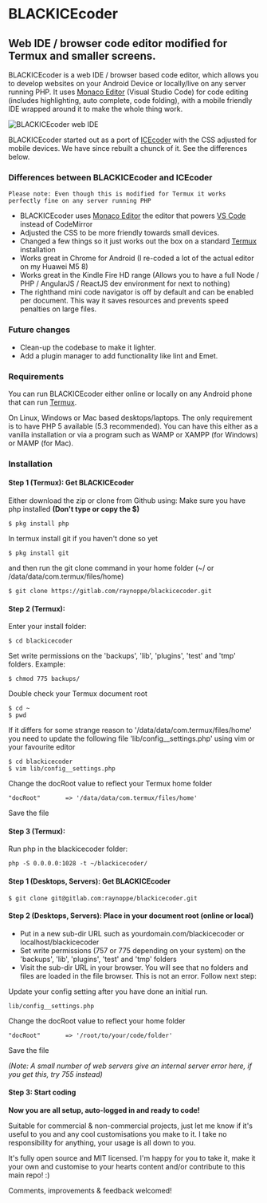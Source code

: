 # BLACKICEcoder

## Web IDE / browser code editor modified for Termux and smaller screens.


BLACKICEcoder is a web IDE / browser based code editor, which allows you to develop websites on your Android Device or locally/live on any server running PHP. It uses [Monaco Editor](https://microsoft.github.io/monaco-editor/) (Visual Studio Code) for code editing (includes highlighting, auto complete, code folding), with a mobile friendly IDE wrapped around it to make the whole thing work. 

<img src="https://static1.squarespace.com/static/5a844ad5cf81e008d8b943b8/t/5c35e8f721c67c3150fc0c5b/1547037077315/blackicecoder.jpg" alt="BLACKICEcoder web IDE">

BLACKICEcoder started out as a port of [ICEcoder](https://icecoder.net/) with the CSS adjusted for mobile devices. We have since rebuilt a chunck of it. See the differences below.

### Differences between BLACKICEcoder and ICEcoder

`Please note: Even though this is modified for Termux it works perfectly fine on any server running PHP`

* BLACKICEcoder uses [Monaco Editor](https://microsoft.github.io/monaco-editor/) the editor that powers [VS Code](https://code.visualstudio.com/) instead of CodeMirror
* Adjusted the CSS to be more friendly towards small devices. 
* Changed a few things so it just works out the box on a standard [Termux](https://termux.com/) installation
* Works great in Chrome for Android (I re-coded a lot of the actual editor on my Huawei M5 8)
* Works great in the Kindle Fire HD range (Allows you to have a full Node / PHP / AngularJS / ReactJS dev environment for next to nothing)
* The righthand mini code navigator is off by default and can be enabled per document. This way it saves resources and prevents speed penalties on large files.

### Future changes

* Clean-up the codebase to make it lighter.
* Add a plugin manager to add functionality like lint and Emet.

### Requirements

You can run BLACKICEcoder either online or locally on any Android phone that can run [Termux](https://termux.com/).

On Linux, Windows or Mac based desktops/laptops. The only requirement is to have PHP 5 available (5.3 recommended). You can have this either as a vanilla installation or via a program such as WAMP or XAMPP (for Windows) or MAMP (for Mac).

### Installation

#### Step 1 (Termux): Get BLACKICEcoder

Either download the zip or clone from Github using:
Make sure you have php installed **(Don't type or copy the $)**
```
$ pkg install php
```
In termux install git if you haven't done so yet
```
$ pkg install git
```
and then run the git clone command in your home folder (~/ or /data/data/com.termux/files/home)
```
$ git clone https://gitlab.com/raynoppe/blackicecoder.git
```

#### Step 2 (Termux):
Enter your install folder:
```
$ cd blackicecoder
```
Set write permissions on the 'backups', 'lib', 'plugins', 'test' and 'tmp' folders.
Example: 
```
$ chmod 775 backups/
```
Double check your Termux document root
```
$ cd ~
$ pwd
```
If it differs for some strange reason to '/data/data/com.termux/files/home' you need to update the following file 'lib/config__settings.php' using vim or your favourite editor
```
$ cd blackicecoder
$ vim lib/config__settings.php
```
Change the docRoot value to reflect your Termux home folder 
```
"docRoot"		=> '/data/data/com.termux/files/home' 
```
Save the file

#### Step 3 (Termux):
Run php in the blackicecoder folder: 
```
php -S 0.0.0.0:1028 -t ~/blackicecoder/
```

#### Step 1 (Desktops, Servers): Get BLACKICEcoder
```
$ git clone git@gitlab.com:raynoppe/blackicecoder.git
```

#### Step 2 (Desktops, Servers): Place in your document root (online or local)

* Put in a new sub-dir URL such as yourdomain.com/blackicecoder or localhost/blackicecoder
* Set write permissions (757 or 775 depending on your system) on the 'backups', 'lib', 'plugins', 'test' and 'tmp' folders
* Visit the sub-dir URL in your browser. You will see that no folders and files are loaded in the file browser. This is not an error. Follow next step:

Update your config setting after you have done an initial run.
```
lib/config__settings.php
```
Change the docRoot value to reflect your home folder
```
"docRoot"		=> '/root/to/your/code/folder' 
```
Save the file

*(Note: A small number of web servers give an internal server error here, if you get this, try 755 instead)*

#### Step 3: Start coding

**Now you are all setup, auto-logged in and ready to code!**

Suitable for commercial & non-commercial projects, just let me know if it's useful to you and any cool customisations you make to it. I take no responsibility for anything, your usage is all down to you.

It's fully open source and MIT licensed. I'm happy for you to take it, make it your own and customise to your hearts content and/or contribute to this main repo! :)

Comments, improvements & feedback welcomed!
